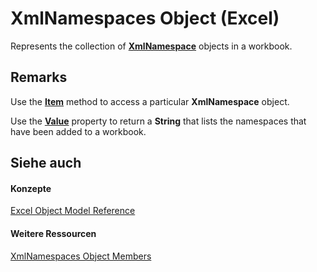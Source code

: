 
# XmlNamespaces Object (Excel)

Represents the collection of  **[XmlNamespace](4c39c739-b848-5fec-c354-9fa56daf1d5d.md)** objects in a workbook.


## Remarks

Use the  **[Item](6ce64bef-6e20-cb3e-3ca4-e63f946db4cc.md)** method to access a particular **XmlNamespace** object.

Use the  **[Value](68eeae19-06d9-27c4-e256-e383999c3d9c.md)** property to return a **String** that lists the namespaces that have been added to a workbook.


## Siehe auch


#### Konzepte


[Excel Object Model Reference](11ea8598-8a20-92d5-f98b-0da04263bf2c.md)
#### Weitere Ressourcen


[XmlNamespaces Object Members](http://msdn.microsoft.com/library/56c69891-4689-b0a1-4e54-606a9bc2772e%28Office.15%29.aspx)